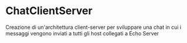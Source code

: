 # ChatClientServer
Creazione di un'architettura client-server per sviluppare una chat in cui i messaggi vengono inviati a tutti gli host collegati a Echo Server
